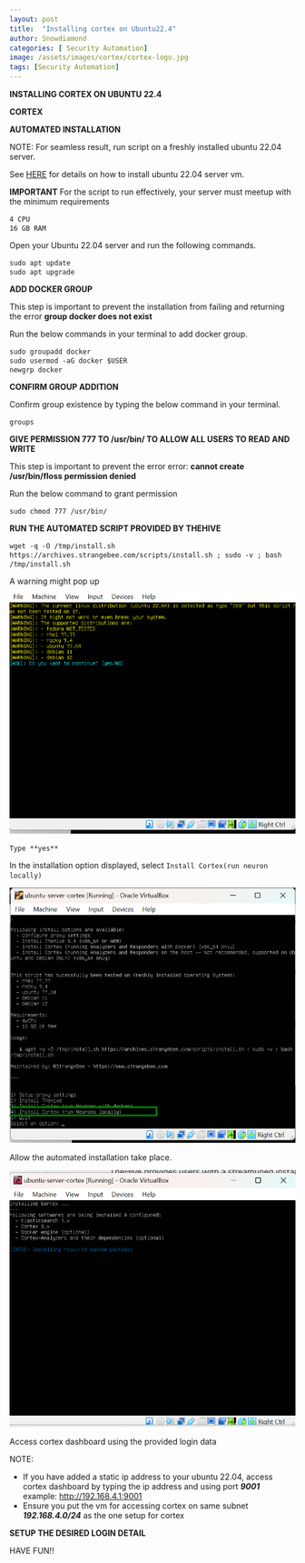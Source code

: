 ```yaml
---
layout: post
title:  "Installing cortex on Ubuntu22.4"
author: Snowdiamond
categories: [ Security Automation]
image: /assets/images/cortex/cortex-logo.jpg
tags: [Security Automation]
---
```

**INSTALLING CORTEX ON UBUNTU 22.4**

**CORTEX**

**AUTOMATED INSTALLATION**

NOTE: For seamless result, run script on a freshly installed ubuntu 22.04 server.

See [HERE](https://cybernetsworks.github.io/setting-up-an-ubuntu-server-vm/) for details on how to install ubuntu 22.04 server vm.

**IMPORTANT**
For the script to run effectively, your server must meetup with the minimum requirements 
```
4 CPU
16 GB RAM
```

Open your Ubuntu 22.04 server and run the following commands.
```
sudo apt update
sudo apt upgrade
```

**ADD DOCKER GROUP**

This step is important to prevent the installation from failing and returning the error **group docker does not exist**

Run the below commands in your terminal to add docker group.

```
sudo groupadd docker
sudo usermod -aG docker $USER
newgrp docker
```

**CONFIRM GROUP ADDITION**

Confirm group existence by typing the below command in your terminal.
```
groups
```

**GIVE PERMISSION 777 TO /usr/bin/ TO ALLOW ALL USERS TO READ AND WRITE**

This step is important to prevent the error error: **cannot create /usr/bin/floss permission denied**

Run the below command to grant permission

```
sudo chmod 777 /usr/bin/
```
**RUN THE AUTOMATED SCRIPT PROVIDED BY THEHIVE**

```
wget -q -O /tmp/install.sh https://archives.strangebee.com/scripts/install.sh ; sudo -v ; bash /tmp/install.sh
```
A warning might pop up 

!["Cortex Installation"](/assets/images/thehive/automated-hive-install-2.png)
```
Type **yes**
```
In the installation option displayed, select ``Install Cortex(run neuron locally)``

!["Cortex installation"](/assets/images/cortex/automated-cortex-install-2.png)

Allow the automated installation take place.

!["Cortex installation"](/assets/images/cortex/automated-cortex-install3.png)

Access cortex dashboard using the provided login data

NOTE: 
- If you have added a static ip address to your ubuntu 22.04, access cortex dashboard by typing the ip address and using port ***9001*** example: http://192.168.4.1:9001
- Ensure you put the vm for accessing cortex on same subnet ***192.168.4.0/24*** as the one setup for cortex


**SETUP THE DESIRED LOGIN DETAIL**

HAVE FUN!!

